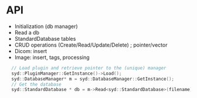# API


- Initialization (db manager)
- Read a db
- StandardDatabase tables
- CRUD operations (Create/Read/Update/Delete) ; pointer/vector
- Dicom: insert
- Image: insert, tags, processing 



``` c++
  // Load plugin and retrieve pointer to the (unique) manager
  syd::PluginManager::GetInstance()->Load();
  syd::DatabaseManager* m = syd::DatabaseManager::GetInstance();
  // Get the database
  syd::StandardDatabase * db = m->Read<syd::StandardDatabase>(filename);
```


